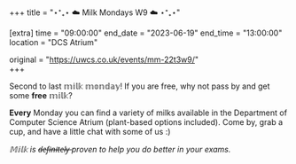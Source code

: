 +++
title = "⋆⁺₊⋆ ☁️ Milk Mondays W9 ☁️ ⋆⁺₊⋆"

[extra]
time = "09:00:00"
end_date = "2023-06-19"
end_time = "13:00:00"
location = "DCS Atrium"

original = "https://uwcs.co.uk/events/mm-22t3w9/"    
+++

Second to last 𝕞𝕚𝕝𝕜 𝕞𝕠𝕟𝕕𝕒𝕪!  If you are free, why not pass by and get some **free** 𝕞𝕚𝕝𝕜?

**Every** Monday you can find a variety of milks available in the Department of Computer Science Atrium (plant-based options included). Come by, grab a cup, and have a little chat with some of us :)

*𝕄𝕚𝕝𝕜 is d̶e̶f̶i̶n̶i̶t̶e̶l̶y̶ proven to help you do better in your exams.*
